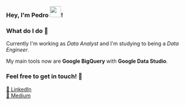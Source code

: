 ### Hey, I'm Pedro <img src="https://media.giphy.com/media/hvRJCLFzcasrR4ia7z/giphy.gif" width="30px">!

### What do I do :disguised_face:

Currently I'm working as _Data Analyst_ and I'm studying to being a _Data Engineer_.

My main tools now are **Google BigQuery** with **Google Data Studio**.

### Feel free to get in touch! :slightly_smiling_face:

[:handbag: LinkedIn](https://www.linkedin.com/in/pedrohsuzanopinheiro/) <br>
[:open_book: Medium](https://medium.com/@pedro.hsuzanopinheiro) <br>